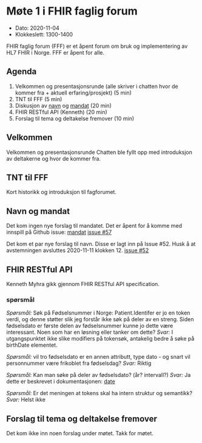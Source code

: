 # Møte 1 i FHIR faglig forum

* Dato: 2020-11-04
* Klokkeslett: 1300-1400

FHIR faglig forum (FFF) er et åpent forum om bruk og implementering av HL7 FHIR i Norge. FFF er åpent for alle.

## Agenda

1. Velkommen og presentasjonsrunde (alle skriver i chatten hvor de kommer fra + aktuell erfaring/prosjekt) (5 min)
1. TNT til FFF (5 min)
1. Diskusjon av [navn](https://github.com/HL7Norway/best-practice/issues/52) og [mandat](../mandat.md) (20 min)
1. FHIR RESTful API (Kenneth) (20 min)
1. Forslag til tema og deltakelse fremover (10 min)

## Velkommen

Velkommen og presentasjonsrunde
Chatten ble fyllt opp med introduksjon av deltakerne og hvor de kommer fra.

## TNT til FFF

Kort historikk og introduksjon til fagforumet.

## Navn og mandat

Det kom ingen nye forslag til mandatet. Det er åpent for å komme med innspill på Github issue: 
[mandat](../mandat.md)
[issue #57](https://github.com/HL7Norway/best-practice/issues/57)

Det kom et par nye forslag til navn. Disse er lagt inn på Issue #52. Husk å at avstemningen avsluttes 2020-11-11 klokken 12.
[issue #52](https://github.com/HL7Norway/best-practice/issues/52)

## FHIR RESTful API

Kenneth Myhra gikk gjennom FHIR RESTful API specification.

### spørsmål 
*Spørsmål:* Søk på Fødselsnummer i Norge: Patient.Identifer er jo en token verdi, og denne støtter slik jeg forstår ikke søk på deler av en streng. Siden fødselsdato er første delen av fødselsnummer kunne jo dette være interessant. Noen som har en løsning eller tanker om dette?
*Svar:* I utgangspunktet ikke slike modifiers på tokensøk, antakelig bedre å søke på birthDate elementet.

*Spørsmål:* vil tro fødselsdato er en annen attributt, type dato - og snart vil personnummer være frikoblet fra fødselsdag?
*Svar:* Riktig

*Spørsmål:* Kan man søke på deler av fødselsdato? (år? intervall?)
*Svar:* Ja dette er beskrevet i dokumentasjonen: [date](https://www.hl7.org/fhir/search.html#date)

*Spørsmål:* Er det meningen at tokens skal ha intern struktur og semantikk? 
*Svar:* Helst ikke

## Forslag til tema og deltakelse fremover

Det kom ikke inn noen forslag under møtet.
Takk for møtet.